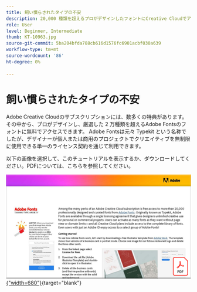 ```yaml
---
title: 飼い慣らされたタイプの不安
description: 20,000 種類を超えるプロがデザインしたフォントにCreative Cloudでアクセスし、使用する方法
role: User
level: Beginner, Intermediate
thumb: KT-10963.jpg
source-git-commit: 5ba204bfda788cb616d1576fc6901acbf030a639
workflow-type: tm+mt
source-wordcount: '86'
ht-degree: 0%

---
```


# 飼い慣らされたタイプの不安

Adobe Creative Cloudのサブスクリプションには、数多くの特典があります。その中から、プロがデザインし、厳選した 2 万種類を超えるAdobe Fontsのフォントに無料でアクセスできます。 Adobe Fontsは元々 Typekit という名称でしたが、デザイナーが個人または商用のプロジェクトでクリエイティブを無制限に使用できる単一のライセンス契約を通じて利用できます。

以下の画像を選択して、このチュートリアルを表示するか、ダウンロードしてください。PDFについては、こちらを参照してください。

[![チュートリアルの最初のページの画像](assets/TamingTypeAnxiety.png){&quot;width=680&quot;}](assets/TamingTypeAnxiety.pdf){target=&quot;blank&quot;}
